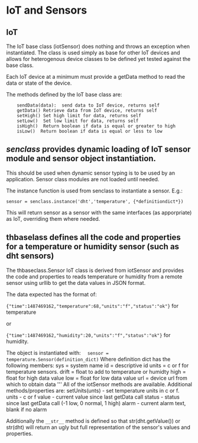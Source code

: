 # IoT and Sensors

## IoT
The IoT base class (iotSensor) does nothing and throws an exception when instantiated. 
The class is used simply as base for other IoT devices and allows for heterogenous 
device classes to be defined yet tested against the base class. 


Each IoT device at a minimum must provide a getData method to read the data or state of the 
device. 

The methods defined by the IoT base class are:
```
    sendData(data):  send data to IoT device, returns self
    getData() Retrieve data from IoT device, returns self
    setHigh() Set high limit for data, returns self
    setLow()  Set low limit for data, returns self
    isHigh()  Return boolean if data is equal or greater to high
    isLow()  Return boolean if data is equal or less to low
```

## *senclass* provides dynamic loading of IoT sensor module and sensor object instantiation.
This should be used when dynamic sensor typing is to be used by an application. Sensor class modules 
are not loaded until needed.

The instance function is used from senclass to instantiate a sensor. E.g.:

``` sensor = senclass.instance('dht','temperature', {*definitiondict*}) ```

This will return sensor as a sensor with the same interfaces (as apporpriate) as IoT, overriding them where needed. 

## thbaselass defines all the code and properties for a temperature or humidity sensor (such as dht sensors)

The thbaseclass.Sensor IoT class is derived from iotSensor and provides the 
code and properties to reads temperature or humidity from a remote sensor using urllib 
to get the data values in JSON format. 

The data expected has the format of: 

``` {"time":1487469162,"temperature":68,"units":"f","status":"ok"} ``` for temperature

or

``` {"time":1487469162,"humidity":20,"units":"f","status":"ok"} ``` for humidity.


The object is instantiated with:
 ```   sensor = temperature.Sensor(definition_dict) ```
Where
    definition dict has the following members:
                sys = system name
                id = descriptive id
                units = c or f for temperature sensors.
                drift = float to add to temperature or humidty
                high = float for high data value 
                low  = float for low data value 
                url = device url from which to obtain data
'''
All of the iotSensor methods are available. Additional methods/properties are:
    setUnits(unts)  - set temperature units in c or f. 
    units   - c or f
    value   - current value since last getData call
    status  - status since last getData call (-1 low, 0 normal, 1 high)
    alarm   - current alarm text, blank if no alarm
    
Additionally the ```__str__``` method is defined so that str(dht.getValue()) or
str(dht) will return an ugly but full representation of the sensor's values and properties.


